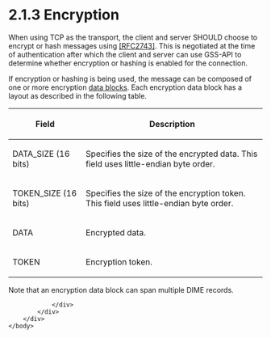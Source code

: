 <html dir="LTR" xmlns:mshelp="http://msdn.microsoft.com/mshelp" xmlns:ddue="http://ddue.schemas.microsoft.com/authoring/2003/5" xmlns:xlink="http://www.w3.org/1999/xlink" xmlns:tool="http://www.microsoft.com/tooltip">
    <head>
        <meta http-equiv="Content-Type" content="text/html; CHARSET=utf-8"></meta>
        <meta name="save" content="history"></meta>
        <title>2.1.3 Encryption</title>
        <xml>
            <mshelp:toctitle title="2.1.3 Encryption"></mshelp:toctitle>
            <mshelp:rltitle title="[MS-SSAS]: Encryption"></mshelp:rltitle>
            <mshelp:keyword index="A" term="be97878a-81ba-46cc-bde1-0d2548cd7e05"></mshelp:keyword>
            <mshelp:attr name="DCSext.ContentType" value="open specification"></mshelp:attr>
            <mshelp:attr name="AssetID" value="be97878a-81ba-46cc-bde1-0d2548cd7e05"></mshelp:attr>
            <mshelp:attr name="TopicType" value="kbRef"></mshelp:attr>
            <mshelp:attr name="DCSext.Title" value="[MS-SSAS]: Encryption" />
        </xml>
    </head>
    <body>
        <div id="header">
            <h1 class="heading">2.1.3 Encryption</h1>
        </div>
        <div id="mainSection">
            <div id="mainBody">
                <div id="allHistory" class="saveHistory"></div>
                <div id="sectionSection0" class="section" name="collapseableSection">
                    

<p>When using TCP as the transport, the client and server
SHOULD choose to encrypt or hash messages using <a href="https://go.microsoft.com/fwlink/?LinkId=90378">[RFC2743]</a>. This is
negotiated at the time of authentication after which the client and server can
use GSS-API to determine whether encryption or hashing is enabled for the
connection.</p>

<p>If encryption or hashing is being used, the message can be
composed of one or more encryption <a href="8676f5ce-62d4-4244-a326-634bfed4aba4.htm#gt_5730e966-96d3-404f-a42a-ba9b8380beb3">data blocks</a>. Each
encryption data block has a layout as described in the following table.</p>

<table>
 <thead>
  <tr>
   <th>
   <p>Field</p>
   </th>
   <th>
   <p>Description</p>
   </th>
  </tr>
 </thead>
 <tr>
  <td>
  <p>DATA_SIZE (16 bits)</p>
  </td>
  <td>
  <p>Specifies the size of the encrypted data. This field
  uses little-endian byte order.</p>
  </td>
 </tr>
 <tr>
  <td>
  <p>TOKEN_SIZE (16 bits)</p>
  </td>
  <td>
  <p>Specifies the size of the encryption token. This field
  uses little-endian byte order.</p>
  </td>
 </tr>
 <tr>
  <td>
  <p>DATA</p>
  </td>
  <td>
  <p>Encrypted data.</p>
  </td>
 </tr>
 <tr>
  <td>
  <p>TOKEN</p>
  </td>
  <td>
  <p>Encryption token.</p>
  </td>
 </tr>
</table>

<p>Note that an encryption data block can span multiple DIME
records.</p>


                </div>
            </div>
        </div>
    </body>
</html>